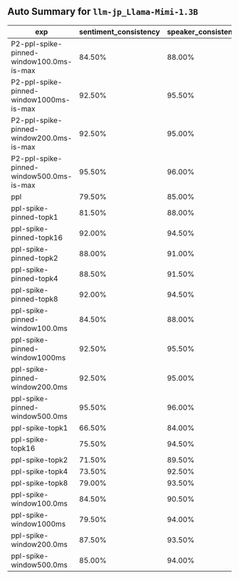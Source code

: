 ## Auto Summary for `llm-jp_Llama-Mimi-1.3B`

<!-- AUTO-GEN: MODEL TABLES -->
| exp | sentiment_consistency | speaker_consistency |
| --- | --- | --- |
| P2-ppl-spike-pinned-window100.0ms-is-max | 84.50% | 88.00% |
| P2-ppl-spike-pinned-window1000ms-is-max | 92.50% | 95.50% |
| P2-ppl-spike-pinned-window200.0ms-is-max | 92.50% | 95.00% |
| P2-ppl-spike-pinned-window500.0ms-is-max | 95.50% | 96.00% |
| ppl | 79.50% | 85.00% |
| ppl-spike-pinned-topk1 | 81.50% | 88.00% |
| ppl-spike-pinned-topk16 | 92.00% | 94.50% |
| ppl-spike-pinned-topk2 | 88.00% | 91.00% |
| ppl-spike-pinned-topk4 | 88.50% | 91.50% |
| ppl-spike-pinned-topk8 | 92.00% | 94.50% |
| ppl-spike-pinned-window100.0ms | 84.50% | 88.00% |
| ppl-spike-pinned-window1000ms | 92.50% | 95.50% |
| ppl-spike-pinned-window200.0ms | 92.50% | 95.00% |
| ppl-spike-pinned-window500.0ms | 95.50% | 96.00% |
| ppl-spike-topk1 | 66.50% | 84.00% |
| ppl-spike-topk16 | 75.50% | 94.50% |
| ppl-spike-topk2 | 71.50% | 89.50% |
| ppl-spike-topk4 | 73.50% | 92.50% |
| ppl-spike-topk8 | 79.00% | 93.50% |
| ppl-spike-window100.0ms | 84.50% | 90.50% |
| ppl-spike-window1000ms | 79.50% | 94.00% |
| ppl-spike-window200.0ms | 87.50% | 93.50% |
| ppl-spike-window500.0ms | 85.00% | 94.00% |
<!-- AUTO-GEN: MODEL TABLES -->
